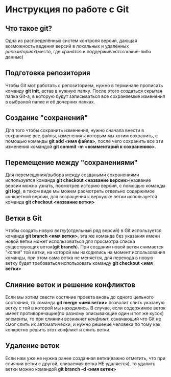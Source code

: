 # Инструкция по работе с **Git**

## Что такое git?
Одна из распределённых систем контроля версий, дающая возможность ведения версий в локальных и удалённых *репозиториях*(место, где хранятся и поддерживаются какие-либо данные)   
## Подготовка репозитория
Чтобы Git мог работать с репозиторием, нужно в терминале прописать команду **git init**, встав в нужную папку. После этого создаться скрытая папка Git-а, в которую будут записываться все сохраняемые изменения в выбраной папке и её дочерних папках.
## Создание "сохранений"
Для того чтобы сохранить изменения, нужно сначала внести в сохраниние все файлы, изменения к которым мы хотим сохранить, с помощью команды **git add <имя файла>**, после чего сохранить все эти изменения командой **git commit -m <комментарий к сохранению>**. 

## Перемещение между "сохранениями"
Для перемещения/выбора между создаными сохранениями используется команда **git checkout <название версии>**(название версии можно узнать, посмотрев историю версий, с помощью команды **git log**), в таком виде мы можем расмотреть отдельно содержимое конкретной версии, для возращения к верхушке ветки используется команда **git checkout <название ветки>**

## Ветки в Git
Чтобы создать новую *ветку*(отдельный ряд версий) в Git используется команда **git branch <имя ветки>**, эта же команда без указания имени новой ветки может использоваться для просмотра списка существующих веток(**git branch**). При создании новой ветки снимается "копия" той ветки, на которой мы находились на момент использования команды, при этом сама ветка не меняется, для перехода в новую ветку будет требоваться использовать команду **git checkout <имя ветки>**
## Слияние веток и решение конфликтов
Если мы хотим свести состяние проекта вновь до одного цельного состояния, то команда **git merge <имя ветки>** позволит слить указаную ветку с той в которой мы находились. В случае, если содержимое веток имеет противоречащие(по разному описывающие один и тот же кусок) элементы, то при слиянии возникнет *конфликт*, означающий что Git не смог слить их автоматически, и нужно решение человека по тому как конкретно решить этот конфликт и слить ветки.
## Удаление веток
Если нам уже не нужна ранее созданная ветка(важно отметить, что при слиянии ветки с другой, сливаемая ветка НЕ удаляется), то удалить ветки можно командой **git branch -d <имя ветки>**